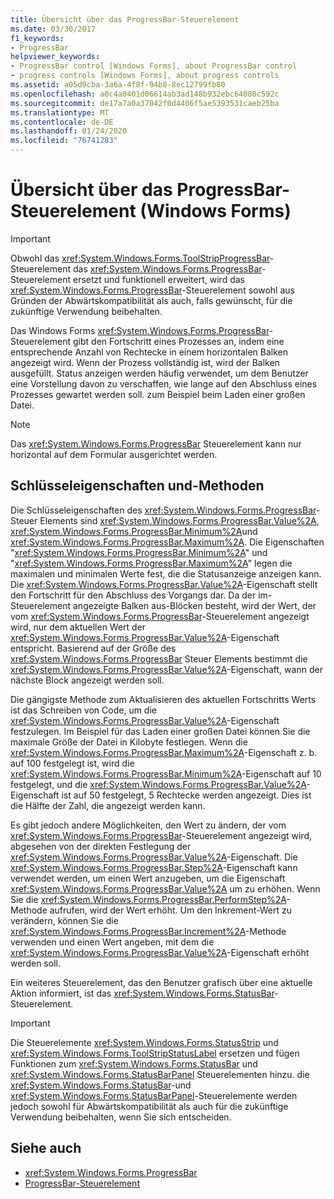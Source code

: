 ```yaml
---
title: Übersicht über das ProgressBar-Steuerelement
ms.date: 03/30/2017
f1_keywords:
- ProgressBar
helpviewer_keywords:
- ProgressBar control [Windows Forms], about ProgressBar control
- progress controls [Windows Forms], about progress controls
ms.assetid: a05d9cba-3a6a-4f8f-94b8-8ec12799fb80
ms.openlocfilehash: a0c4a0401d06614ab3ad148b932ebc64080c592c
ms.sourcegitcommit: de17a7a0a37042f0d4406f5ae5393531caeb25ba
ms.translationtype: MT
ms.contentlocale: de-DE
ms.lasthandoff: 01/24/2020
ms.locfileid: "76741283"
---
```

# <a name="progressbar-control-overview-windows-forms"></a>Übersicht über das ProgressBar-Steuerelement (Windows Forms)
> [!IMPORTANT]
> Obwohl das <xref:System.Windows.Forms.ToolStripProgressBar>-Steuerelement das <xref:System.Windows.Forms.ProgressBar>-Steuerelement ersetzt und funktionell erweitert, wird das <xref:System.Windows.Forms.ProgressBar>-Steuerelement sowohl aus Gründen der Abwärtskompatibilität als auch, falls gewünscht, für die zukünftige Verwendung beibehalten.  
  
 Das Windows Forms <xref:System.Windows.Forms.ProgressBar>-Steuerelement gibt den Fortschritt eines Prozesses an, indem eine entsprechende Anzahl von Rechtecke in einem horizontalen Balken angezeigt wird. Wenn der Prozess vollständig ist, wird der Balken ausgefüllt. Status anzeigen werden häufig verwendet, um dem Benutzer eine Vorstellung davon zu verschaffen, wie lange auf den Abschluss eines Prozesses gewartet werden soll. zum Beispiel beim Laden einer großen Datei.  
  
> [!NOTE]
> Das <xref:System.Windows.Forms.ProgressBar> Steuerelement kann nur horizontal auf dem Formular ausgerichtet werden.  
  
## <a name="key-properties-and-methods"></a>Schlüsseleigenschaften und-Methoden  
 Die Schlüsseleigenschaften des <xref:System.Windows.Forms.ProgressBar>-Steuer Elements sind <xref:System.Windows.Forms.ProgressBar.Value%2A>, <xref:System.Windows.Forms.ProgressBar.Minimum%2A>und <xref:System.Windows.Forms.ProgressBar.Maximum%2A>. Die Eigenschaften "<xref:System.Windows.Forms.ProgressBar.Minimum%2A>" und "<xref:System.Windows.Forms.ProgressBar.Maximum%2A>" legen die maximalen und minimalen Werte fest, die die Statusanzeige anzeigen kann. Die <xref:System.Windows.Forms.ProgressBar.Value%2A>-Eigenschaft stellt den Fortschritt für den Abschluss des Vorgangs dar. Da der im-Steuerelement angezeigte Balken aus-Blöcken besteht, wird der Wert, der vom <xref:System.Windows.Forms.ProgressBar>-Steuerelement angezeigt wird, nur dem aktuellen Wert der <xref:System.Windows.Forms.ProgressBar.Value%2A>-Eigenschaft entspricht. Basierend auf der Größe des <xref:System.Windows.Forms.ProgressBar> Steuer Elements bestimmt die <xref:System.Windows.Forms.ProgressBar.Value%2A>-Eigenschaft, wann der nächste Block angezeigt werden soll.  
  
 Die gängigste Methode zum Aktualisieren des aktuellen Fortschritts Werts ist das Schreiben von Code, um die <xref:System.Windows.Forms.ProgressBar.Value%2A>-Eigenschaft festzulegen. Im Beispiel für das Laden einer großen Datei können Sie die maximale Größe der Datei in Kilobyte festlegen. Wenn die <xref:System.Windows.Forms.ProgressBar.Maximum%2A>-Eigenschaft z. b. auf 100 festgelegt ist, wird die <xref:System.Windows.Forms.ProgressBar.Minimum%2A>-Eigenschaft auf 10 festgelegt, und die <xref:System.Windows.Forms.ProgressBar.Value%2A>-Eigenschaft ist auf 50 festgelegt, 5 Rechtecke werden angezeigt. Dies ist die Hälfte der Zahl, die angezeigt werden kann.  
  
 Es gibt jedoch andere Möglichkeiten, den Wert zu ändern, der vom <xref:System.Windows.Forms.ProgressBar>-Steuerelement angezeigt wird, abgesehen von der direkten Festlegung der <xref:System.Windows.Forms.ProgressBar.Value%2A>-Eigenschaft. Die <xref:System.Windows.Forms.ProgressBar.Step%2A>-Eigenschaft kann verwendet werden, um einen Wert anzugeben, um die Eigenschaft <xref:System.Windows.Forms.ProgressBar.Value%2A> um zu erhöhen. Wenn Sie die <xref:System.Windows.Forms.ProgressBar.PerformStep%2A>-Methode aufrufen, wird der Wert erhöht. Um den Inkrement-Wert zu verändern, können Sie die <xref:System.Windows.Forms.ProgressBar.Increment%2A>-Methode verwenden und einen Wert angeben, mit dem die <xref:System.Windows.Forms.ProgressBar.Value%2A>-Eigenschaft erhöht werden soll.  
  
 Ein weiteres Steuerelement, das den Benutzer grafisch über eine aktuelle Aktion informiert, ist das <xref:System.Windows.Forms.StatusBar>-Steuerelement.  
  
> [!IMPORTANT]
> Die Steuerelemente <xref:System.Windows.Forms.StatusStrip> und <xref:System.Windows.Forms.ToolStripStatusLabel> ersetzen und fügen Funktionen zum <xref:System.Windows.Forms.StatusBar> und <xref:System.Windows.Forms.StatusBarPanel> Steuerelementen hinzu. die <xref:System.Windows.Forms.StatusBar>-und <xref:System.Windows.Forms.StatusBarPanel>-Steuerelemente werden jedoch sowohl für Abwärtskompatibilität als auch für die zukünftige Verwendung beibehalten, wenn Sie sich entscheiden.  
  
## <a name="see-also"></a>Siehe auch

- <xref:System.Windows.Forms.ProgressBar>
- [ProgressBar-Steuerelement](progressbar-control-windows-forms.md)
